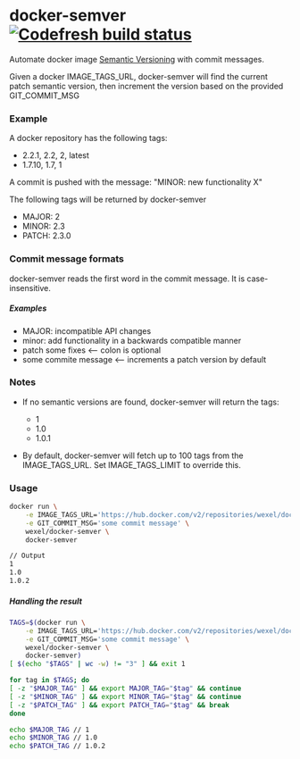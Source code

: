 # docker-semver [![Codefresh build status]( https://g.codefresh.io/api/badges/pipeline/wexel/Utils%2Fsemver?branch=master&key=eyJhbGciOiJIUzI1NiJ9.NWVjODc4OTNhNjJlNzAwZDU0ZDUwYmIx.wCWD3CFfgsDRWQY-K2COubziUQaUEJuZ3sjKHQ1roEQ&type=cf-1)]( https%3A%2F%2Fg.codefresh.io%2Fpipelines%2Fsemver%2Fbuilds%3FrepoOwner%3Dwexel-nath%26repoName%3Ddocker-semver%26serviceName%3Dwexel-nath%252Fdocker-semver%26filter%3Dtrigger%3Abuild~Build%3Bbranch%3Amaster%3Bpipeline%3A5edd7c3f8b63eaf20d2e9437~semver)
Automate docker image [Semantic Versioning](https://semver.org/) with commit messages.

Given a docker IMAGE_TAGS_URL, docker-semver will find the current patch semantic version,
then increment the version based on the provided GIT_COMMIT_MSG 

### Example
A docker repository has the following tags:
* 2.2.1, 2.2, 2, latest
* 1.7.10, 1.7, 1

A commit is pushed with the message: "MINOR: new functionality X"

The following tags will be returned by docker-semver
* MAJOR: 2
* MINOR: 2.3
* PATCH: 2.3.0

### Commit message formats
docker-semver reads the first word in the commit message. It is case-insensitive.
##### Examples
* MAJOR: incompatible API changes
* minor: add functionality in a backwards compatible manner
* patch some fixes <-- colon is optional
* some commite message <-- increments a patch version by default 

### Notes
* If no semantic versions are found, docker-semver will return the tags:
  * 1
  * 1.0
  * 1.0.1

* By default, docker-semver will fetch up to 100 tags from the IMAGE_TAGS_URL.
Set IMAGE_TAGS_LIMIT to override this.

### Usage
```sh
docker run \
    -e IMAGE_TAGS_URL='https://hub.docker.com/v2/repositories/wexel/docker-semver/tags' \
    -e GIT_COMMIT_MSG='some commit message' \
    wexel/docker-semver \
    docker-semver

// Output
1
1.0
1.0.2
```

##### Handling the result
```sh
TAGS=$(docker run \
    -e IMAGE_TAGS_URL='https://hub.docker.com/v2/repositories/wexel/docker-semver/tags' \
    -e GIT_COMMIT_MSG='some commit message' \
    wexel/docker-semver \
    docker-semver)
[ $(echo "$TAGS" | wc -w) != "3" ] && exit 1

for tag in $TAGS; do
[ -z "$MAJOR_TAG" ] && export MAJOR_TAG="$tag" && continue
[ -z "$MINOR_TAG" ] && export MINOR_TAG="$tag" && continue
[ -z "$PATCH_TAG" ] && export PATCH_TAG="$tag" && break
done

echo $MAJOR_TAG // 1
echo $MINOR_TAG // 1.0
echo $PATCH_TAG // 1.0.2
```
